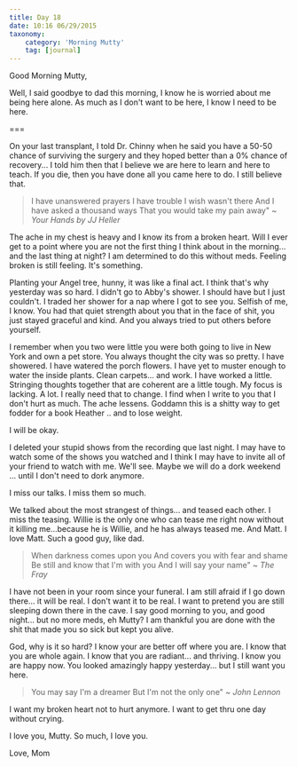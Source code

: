```yaml
---
title: Day 18
date: 10:16 06/29/2015 
taxonomy:
    category: 'Morning Mutty'
    tag: [journal]
---
```


Good Morning Mutty,

Well, I said goodbye to dad this morning, I know he is worried about me being here alone. As much as I don't want to be here, I know I need to be here.

===

On your last transplant, I told Dr. Chinny when he said you have a 50-50 chance of surviving the surgery and they hoped better than a 0% chance of recovery... I told him then that I believe we are here to learn and here to teach. If you die, then you have done all you came here to do.
I still believe that.

> I have unanswered prayers
I have trouble I wish wasn't there
And I have asked a thousand ways
That you would take my pain away" ~<cite> Your Hands by JJ Heller</cite>

The ache in my chest is heavy and I know its from a broken heart. Will I ever get to a point where you are not the first thing I think about in the morning... and the last thing at night? I am determined to do this without meds. Feeling broken is still feeling. It's something.

Planting your Angel tree, hunny, it was like a final act. I think that's why yesterday was so hard. I didn't go to Abby's shower. I should have but I just couldn't. I traded her shower for a nap where I got to see you. Selfish of me, I know. You had that quiet strength about you that in the face of shit, you just stayed graceful and kind. And you always tried to put others before yourself.

I remember when you two were little you were both going to live in New York and own a pet store. You always thought the city was so pretty.
I have showered. I have watered the porch flowers. I have yet to muster enough to water the inside plants. Clean carpets... and work. I have worked a little. Stringing thoughts together that are coherent are a little tough. My focus is lacking. A lot. I really need that to change.
I find when I write to you that I don't hurt as much. The ache lessens.
Goddamn this is a shitty way to get fodder for a book Heather .. and to lose weight.

I will be okay.

I deleted your stupid shows from the recording que last night. I may have to watch some of the shows you watched and I think I may have to invite all of your friend to watch with me. We'll see. Maybe we will do a dork weekend ... until I don't need to dork anymore.

I miss our talks. I miss them so much.

We talked about the most strangest of things... and teased each other. I miss the teasing. Willie is the only one who can tease me right now without it killing me...because he is Willie, and he has always teased me. And Matt. I love Matt. Such a good guy, like dad.

> When darkness comes upon you
And covers you with fear and shame
Be still and know that I'm with you
And I will say your name" ~<cite> The Fray</cite>

I have not been in your room since your funeral. I am still afraid if I go down there... it will be real. I don't want it to be real. I want to pretend you are still sleeping down there in the cave. I say good morning to you, and good night... but no more meds, eh Mutty? I am thankful you are done with the shit that made you so sick but kept you alive.

God, why is it so hard? I know your are better off where you are. I know that you are whole again. I know that you are radiant... and thriving. I know you are happy now. You looked amazingly happy yesterday... but I still want you here.

> You may say I'm a dreamer
But I'm not the only one" ~<cite> John Lennon</cite>

I want my broken heart not to hurt anymore. I want to get thru one day without crying.

I love you, Mutty. So much, I love you.

Love, Mom

